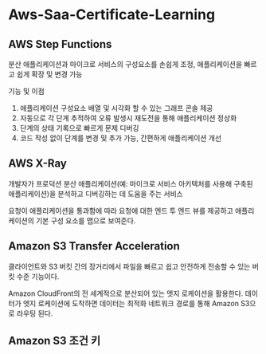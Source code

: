 # Aws-Saa-Certificate-Learning



## AWS Step Functions

분산 애플리케이션과 마이크로 서비스의 구성요소를 손쉽게 조정, 애플리케이션을 빠르고 쉽게 확장 및 변경 가능

기능 및 이점

1.	애플리케이션 구성요소 배열 및 시각화 할 수 있는 그래프 콘솔 제공
2.	자동으로 각 단계 추적하여 오류 발생시 재도전을 통해 애플리케이션 정상화
3.	단계의 상태 기록으로 빠르게 문제 디버깅
4.	코드 작성 없이 단계를 변경 및 추가 가능, 간편하게 애플리케이션 개선
 
 
 
## AWS X-Ray

개발자가 프로덕션 분산 애플리케이션(예: 마이크로 서비스 아키텍처를 사용해 구축된 애플리케이션)을 분석하고 디버깅하는 데 도움을 주는 서비스

요청이 애플리케이션을 통과함에 따라 요청에 대한 엔드 투 엔드 뷰를 제공하고 애플리케이션의 기본 구성 요소를 맵으로 보여준다. 



## Amazon S3 Transfer Acceleration

클라이언트와 S3 버킷 간의 장거리에서 파일을 빠르고 쉽고 안전하게 전송할 수 있는 버킷 수준 기능이다.

Amazon CloudFront의 전 세계적으로 분산되어 있는 엣지 로케이션을 활용한다. 데이터가 엣지 로케이션에 도착하면 데이터는 최적화 네트워크 경로를 통해 Amazon S3으로 라우팅 된다.



## Amazon S3 조건 키
 
